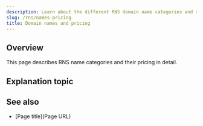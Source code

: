 ```yaml
---
description: Learn about the different RNS domain name categories and related pricing.
slug: /rns/names-pricing
title: Domain names and pricing
---
```


## Overview

This page describes RNS name categories and their pricing in detail.

## Explanation topic

<!-- Write one or two paragraphs about the main idea of the topic, as a summary. Add diagrams if necessary. Keep adding more sections to describe all elements of the topic until you've completed the article. -->

## See also

<!-- An optional section that can contain links to other content that the user
can read to reinforce the understanding of the information covered
in this topic. -->

* [Page title](Page URL)
